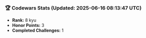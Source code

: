 ### 🏆 Codewars Stats (Updated: 2025-06-16 08:13:47 UTC)

- **Rank:** 8 kyu
- **Honor Points:** 3
- **Completed Challenges:** 1
